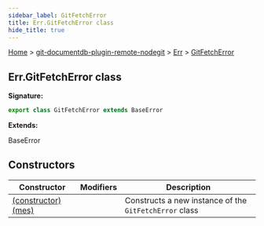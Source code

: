 ```yaml
---
sidebar_label: GitFetchError
title: Err.GitFetchError class
hide_title: true
---
```


[Home](./index.md) &gt; [git-documentdb-plugin-remote-nodegit](./git-documentdb-plugin-remote-nodegit.md) &gt; [Err](./git-documentdb-plugin-remote-nodegit.err.md) &gt; [GitFetchError](./git-documentdb-plugin-remote-nodegit.err.gitfetcherror.md)

## Err.GitFetchError class


<b>Signature:</b>

```typescript
export class GitFetchError extends BaseError 
```
<b>Extends:</b>

BaseError

## Constructors

|  Constructor | Modifiers | Description |
|  --- | --- | --- |
|  [(constructor)(mes)](./git-documentdb-plugin-remote-nodegit.err.gitfetcherror._constructor_.md) |  | Constructs a new instance of the <code>GitFetchError</code> class |


